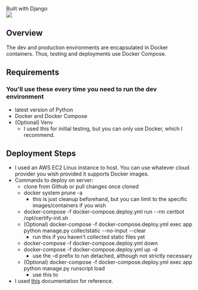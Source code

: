 Built with Django  
[![](https://skillicons.dev/icons?i=django)](https://skillicons.dev)

## Overview

The dev and production environments are encapsulated in Docker containers. Thus, testing and deployments use Docker Compose.


## Requirements
### You'll use these every time you need to run the dev environment
- latest version of Python
- Docker and Docker Compose
- (Optional) Venv
    - I used this for initial testing, but you can only use Docker, which I recommend.



## Deployment Steps
- I used an AWS EC2 Linux instance to host. You can use whatever cloud provider you wish provided it supports Docker images.
- Commands to deploy on server:
    - clone from Github or pull changes once cloned
    - docker system prune -a
        - this is just cleanup beforehand, but you can limit to the specific images/containers if you wish
    - docker-compose -f docker-compose.deploy.yml run --rm certbot /opt/certify-init.sh
    - (Optional) docker-compose -f docker-compose.deploy.yml exec app python manage.py collectstatic --no-input --clear
        - run this if you haven't collected static files yet
    - docker-compose -f docker-compose.deploy.yml down
    - docker-compose -f docker-compose.deploy.yml up -d
        - use the -d prefix to run detached, although not strictly necessary
    - (Optional) docker-compose -f docker-compose.deploy.yml exec app python manage.py runscript load
        - use this to 
- I used [this](https://londonappdeveloper.com/django-docker-deployment-with-https-using-letsencrypt/) documentation for reference.






